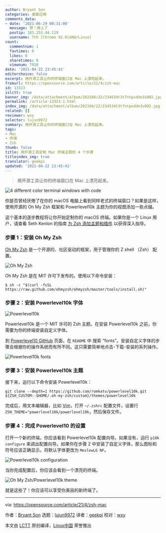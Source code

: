```yaml
---
author: Bryant Son
categories: 桌面应用
comments_data:
- date: '2021-06-29 00:31:00'
  message: 赞！用上了
  postip: 183.253.44.119
  username: 7th [Chrome 92.0|GNU/Linux]
count:
  commentnum: 1
  favtimes: 0
  likes: 0
  sharetimes: 0
  viewnum: 7910
date: '2021-04-22 23:45:41'
editorchoice: false
excerpt: 用开源工具让你的终端窗口在 Mac 上漂亮起来。
fromurl: https://opensource.com/article/21/4/zsh-mac
id: 13323
islctt: true
banner_img: /data/attachment/album/202104/22/234534t3t7ntpvdde3v892.jpg
permalink: /article-13323-1.html
index_img: /data/attachment/album/202104/22/234534t3t7ntpvdde3v892.jpg.thumb.jpg
related: []
reviewer: wxy
selector: lujun9972
summary: 用开源工具让你的终端窗口在 Mac 上漂亮起来。
tags:
- Mac
- 终端
- Zsh
thumb: false
title: 用开源工具定制 Mac 终端主题的 4 个步骤
titleindex_img: true
translator: geekpi
updated: '2021-04-22 23:45:41'
---
```



> 
> 用开源工具让你的终端窗口在 Mac 上漂亮起来。
> 
> 
> 


![](/data/attachment/album/202104/22/234534t3t7ntpvdde3v892.jpg "4 different color terminal windows with code")


你是否曾经厌倦了在你的 macOS 电脑上看到同样老式的终端窗口？如果是这样，使用开源的 Oh My Zsh 框架和 Powerlevel10k 主题为你的视图添加一些点缀。


这个基本的逐步教程将让你开始定制你的 macOS 终端。如果你是一个 Linux 用户，请查看 Seth Kenlon 的指南 [为 Zsh 添加主题和插件](https://opensource.com/article/19/9/adding-plugins-zsh) 以获得深入指导。


### 步骤 1：安装 Oh My Zsh


[Oh My Zsh](https://ohmyz.sh/) 是一个开源的、社区驱动的框架，用于管理你的 Z shell （Zsh） 配置。


![Oh My Zsh](/data/attachment/album/202104/22/234543tvoq2aflgf0lvrrg.jpg "Oh My Zsh")


Oh My Zsh 是在 MIT 许可下发布的。使用以下命令安装：



```
$ sh -c "$(curl -fsSL https://raw.github.com/ohmyzsh/ohmyzsh/master/tools/install.sh)"

```

### 步骤 2：安装 Powerlevel10k 字体


![Powerlevel10k](/data/attachment/album/202104/22/234543znszto4qq4kprywy.jpg "Powerlevel10k")


Powerlevel10k 是一个 MIT 许可的 Zsh 主题。在安装 Powerlevel10k 之前，你需要为你的终端安装自定义字体。


到 [Powerlevel10 GitHub](https://github.com/romkatv/powerlevel10k) 页面，在 `README` 中 搜索 “fonts”。安装自定义字体的步骤会根据你的操作系统而有所不同。这只需要简单地点击-下载-安装的系列操作。


![Powerlevel10k fonts](/data/attachment/album/202104/22/234544i1nfupm74f474izi.jpg "Powerlevel10k fonts")


### 步骤 3：安装 Powerlevel10k 主题


接下来，运行以下命令安装 Powerlevel10k：



```
git clone --depth=1 https://github.com/romkatv/powerlevel10k.git ${ZSH_CUSTOM:-$HOME/.oh-my-zsh/custom}/themes/powerlevel10k

```

完成后，用文本编辑器，比如 [Vim](https://opensource.com/resources/what-vim)，打开 `~/.zshrc` 配置文件，设置行 `ZSH_THEME="powerlevel10k/powerlevel10k`，然后保存文件。


### 步骤 4：完成 Powerlevel10 的设置


打开一个新的终端，你应该看到 Powerlevel10k 配置向导。如果没有，运行 `p10k configure` 来调出配置向导。如果你在步骤 2 中安装了自定义字体，那么图标和符号应该正确显示。将默认字体更改为 `MeslowLG NF`。


![Powerlevel10k configuration](/data/attachment/album/202104/22/234544o83tzqyw8wy3ifif.jpg "Powerlevel10k configuration")


当你完成配置后，你应该会看到一个漂亮的终端。


![Oh My Zsh/Powerlevel10k theme](/data/attachment/album/202104/22/234544uad7cvvmu353e9l6.jpg "Oh My Zsh/Powerlevel10k theme")


就是这些了！你应该可以享受你美丽的新终端了。




---


via: <https://opensource.com/article/21/4/zsh-mac>


作者：[Bryant Son](https://opensource.com/users/brson) 选题：[lujun9972](https://github.com/lujun9972) 译者：[geekpi](https://github.com/geekpi) 校对：[wxy](https://github.com/wxy)


本文由 [LCTT](https://github.com/LCTT/TranslateProject) 原创编译，[Linux中国](https://linux.cn/) 荣誉推出